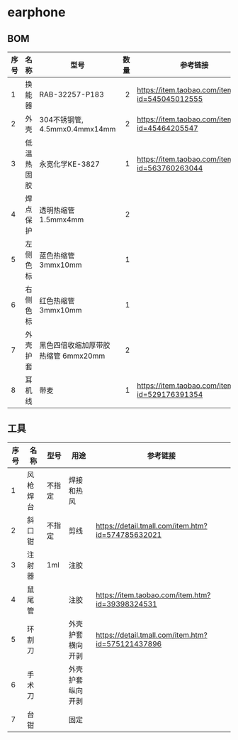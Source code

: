 # earphone

## BOM

|序号|名称|型号|数量|参考链接|
|--|--|--|--:|--|
|1|换能器|RAB-32257-P183 | 2|https://item.taobao.com/item.htm?id=545045012555 |
|2|外壳|304不锈钢管, 4.5mmx0.4mmx14mm | 2|https://item.taobao.com/item.htm?id=45464205547
|3|低温热固胶|永宽化学KE-3827|1|https://item.taobao.com/item.htm?id=563760263044 |
|4|焊点保护|透明热缩管1.5mmx4mm|2|
|5|左侧色标|蓝色热缩管3mmx10mm|1|
|6|右侧色标|红色热缩管3mmx10mm|1|
|7|外壳护套|黑色四倍收缩加厚带胶热缩管 6mmx20mm|2|
|8|耳机线|带麦|1|https://item.taobao.com/item.htm?id=529176391354 |


## 工具

|序号|名称|型号|用途|参考链接|
|--|--|--|--|--|
|1|风枪焊台|不指定|焊接和热风|
|2|斜口钳|不指定|剪线|https://detail.tmall.com/item.htm?id=574785632021
|3|注射器|1ml|注胶|
|4|鼠尾管||注胶|https://item.taobao.com/item.htm?id=39398324531
|5|环割刀||外壳护套横向开剥|https://detail.tmall.com/item.htm?id=575121437896
|6|手术刀||外壳护套纵向开剥|
|7|台钳||固定
